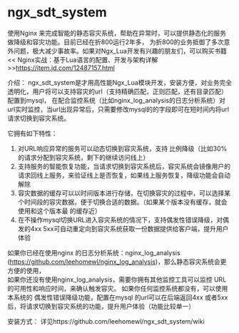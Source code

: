 # ngx_sdt_system
使用Nginx 来完成智能的静态容灾系统，帮助在异常时，可以提供静态化的服务做降级和容灾功能。目前已经在折800运行2年多，
为折800的业务抵御了多次意外问题，极大减少事故率。如果对Ngx_Lua开发有兴趣的朋友们，可以购买书籍 << Nginx实战：基于Lua语言的配置、开发与架构详解 >>https://item.jd.com/12487157.html

介绍：
   ngx_sdt_system是才用高性能Ngx_Lua模块开发，安装方便，对业务完全透明化，用户将可以支持容灾的url（支持精确匹配，正则匹配，还有目录匹配）配置到mysql，
   在配合监控系统（比如nginx_log_analysis的日志分析系统）对url实时监控，当url出现异常后，只需要修改mysql的的字段即可在短时间内将url请求切换到容灾系统。
 
   它拥有如下特性：
   1. 对URL响应异常的服务可以动态切换到容灾系统，支持 比例降级（比如30%的请求分配到容灾系统，剩下的继续访问线上）
   2. 支持服务的智能恢复功能，当请求切换到容灾系统后，容灾系统会镜像用户的请求回线上服务，来验证线上是否恢复，如果线上服务恢复，降级功能会自动解除
   3. 容灾数据的缓存可以以时间版本进行存储，在切换容灾的过程中，可以选择某个时间段的容灾数据，便于切换合适的数据。（如果某个版本没有缓存，就会使用和这个版本最
   的缓存近）
   4. 在不操作mysql切换URL进入容灾系统的情况下，支持偶发性错误降级，对偶发的4xx 5xx可自动重定向到容灾系统获取一份数据提供给客户端，提升用户体验
  

   如果你已经在使用nginx 的日志分析系统：nginx_log_analysis (https://github.com/leehomewl/nginx_log_analysis)，那么静态容灾系统会更方便的使用，  
如果你还没有使用nginx_log_analysis，需要你拥有其他监控工具可以监控 URL的可用性和响应时间，来确认触发容灾。
   如果你任何监控系统都没有，可以使用本系统的 偶发性错误降级功能，配置在mysql 的url可以在后端返回4xx 或者5xx 后，将请求切换到容灾系统的功能，提升用户体验（功能比较单一）
 

安装方式：
  详见https://github.com/leehomewl/ngx_sdt_system/wiki
  
  

